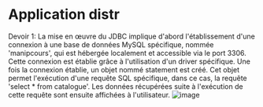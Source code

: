 # Application distr
Devoir 1:
La mise en œuvre du JDBC implique d'abord l'établissement d'une connexion à une base de données MySQL spécifique, nommée 'manipcours', qui est hébergée localement et accessible via le port 3306. Cette connexion est établie grâce à l'utilisation d'un driver spécifique. Une fois la connexion établie, un objet nommé statement est créé. Cet objet permet l'exécution d'une requête SQL spécifique, dans ce cas, la requête 'select * from catalogue'. Les données récupérées suite à l'exécution de cette requête sont ensuite affichées à l'utilisateur.
![image](https://user-images.githubusercontent.com/72801217/151719438-adba7b29-a6a8-4cd7-9d2d-85bf8c959f39.png)
